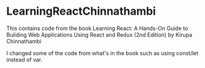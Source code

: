 # LearningReactChinnathambi
This contains code from the book Learning React: A Hands-On Guide to Building Web Applications Using React and Redux (2nd Edition) by Kirupa Chinnathambi

I changed some of the code from what's in the book such as using const/let instead of var.
